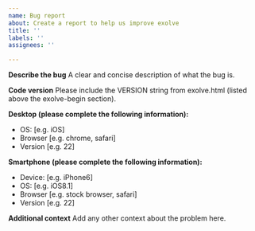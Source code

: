 ```yaml
---
name: Bug report
about: Create a report to help us improve exolve
title: ''
labels: ''
assignees: ''

---
```


**Describe the bug**
A clear and concise description of what the bug is.

**Code version**
Please include the VERSION string from exolve.html (listed above the exolve-begin section).

**Desktop (please complete the following information):**
 - OS: [e.g. iOS]
 - Browser [e.g. chrome, safari]
 - Version [e.g. 22]

**Smartphone (please complete the following information):**
 - Device: [e.g. iPhone6]
 - OS: [e.g. iOS8.1]
 - Browser [e.g. stock browser, safari]
 - Version [e.g. 22]

**Additional context**
Add any other context about the problem here.
